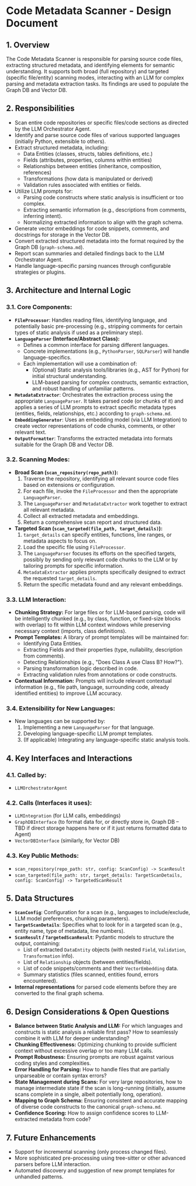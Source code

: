 # Code Metadata Scanner - Design Document

## 1. Overview
The Code Metadata Scanner is responsible for parsing source code files, extracting structured metadata, and identifying elements for semantic understanding. It supports both broad (full repository) and targeted (specific file/entity) scanning modes, interacting with an LLM for complex parsing and metadata extraction tasks. Its findings are used to populate the Graph DB and Vector DB.

## 2. Responsibilities
- Scan entire code repositories or specific files/code sections as directed by the LLM Orchestrator Agent.
- Identify and parse source code files of various supported languages (initially Python, extensible to others).
- Extract structured metadata, including:
    - Data Entities (classes, structs, tables definitions, etc.)
    - Fields (attributes, properties, columns within entities)
    - Relationships between entities (inheritance, composition, references)
    - Transformations (how data is manipulated or derived)
    - Validation rules associated with entities or fields.
- Utilize LLM prompts for:
    - Parsing code constructs where static analysis is insufficient or too complex.
    - Extracting semantic information (e.g., descriptions from comments, inferring intent).
    - Normalizing extracted information to align with the graph schema.
- Generate vector embeddings for code snippets, comments, and docstrings for storage in the Vector DB.
- Convert extracted structured metadata into the format required by the Graph DB (`graph-schema.md`).
- Report scan summaries and detailed findings back to the LLM Orchestrator Agent.
- Handle language-specific parsing nuances through configurable strategies or plugins.

## 3. Architecture and Internal Logic

### 3.1. Core Components:
- **`FileProcessor`**: Handles reading files, identifying language, and potentially basic pre-processing (e.g., stripping comments for certain types of static analysis if used as a preliminary step).
- **`LanguageParser` (Interface/Abstract Class):**
    - Defines a common interface for parsing different languages.
    - Concrete implementations (e.g., `PythonParser`, `SQLParser`) will handle language-specifics.
    - Each implementation will use a combination of: 
        - (Optional) Static analysis tools/libraries (e.g., AST for Python) for initial structural understanding.
        - LLM-based parsing for complex constructs, semantic extraction, and robust handling of unfamiliar patterns.
- **`MetadataExtractor`**: Orchestrates the extraction process using the appropriate `LanguageParser`. It takes parsed code (or chunks of it) and applies a series of LLM prompts to extract specific metadata types (entities, fields, relationships, etc.) according to `graph-schema.md`.
- **`EmbeddingGenerator`**: Uses an embedding model (via LLM Integration) to create vector representations of code chunks, comments, or other relevant text.
- **`OutputFormatter`**: Transforms the extracted metadata into formats suitable for the Graph DB and Vector DB.

### 3.2. Scanning Modes:
- **Broad Scan (`scan_repository(repo_path)`):**
    1.  Traverse the repository, identifying all relevant source code files based on extensions or configuration.
    2.  For each file, invoke the `FileProcessor` and then the appropriate `LanguageParser`.
    3.  The `LanguageParser` and `MetadataExtractor` work together to extract all relevant metadata.
    4.  Collect all extracted metadata and embeddings.
    5.  Return a comprehensive scan report and structured data.
- **Targeted Scan (`scan_targeted(file_path, target_details)`):**
    1.  `target_details` can specify entities, functions, line ranges, or metadata aspects to focus on.
    2.  Load the specific file using `FileProcessor`.
    3.  The `LanguageParser` focuses its efforts on the specified targets, possibly by sending only relevant code chunks to the LLM or by tailoring prompts for specific information.
    4.  `MetadataExtractor` applies prompts specifically designed to extract the requested `target_details`.
    5.  Return the specific metadata found and any relevant embeddings.

### 3.3. LLM Interaction:
- **Chunking Strategy:** For large files or for LLM-based parsing, code will be intelligently chunked (e.g., by class, function, or fixed-size blocks with overlap) to fit within LLM context windows while preserving necessary context (imports, class definitions).
- **Prompt Templates:** A library of prompt templates will be maintained for:
    - Identifying Data Entities.
    - Extracting Fields and their properties (type, nullability, description from comments).
    - Detecting Relationships (e.g., "Does Class A use Class B? How?").
    - Parsing transformation logic described in code.
    - Extracting validation rules from annotations or code constructs.
- **Contextual Information:** Prompts will include relevant contextual information (e.g., file path, language, surrounding code, already identified entities) to improve LLM accuracy.

### 3.4. Extensibility for New Languages:
- New languages can be supported by:
    1.  Implementing a new `LanguageParser` for that language.
    2.  Developing language-specific LLM prompt templates.
    3.  (If applicable) Integrating any language-specific static analysis tools.

## 4. Key Interfaces and Interactions

### 4.1. Called by:
- `LLMOrchestratorAgent`

### 4.2. Calls (Interfaces it uses):
- `LLMIntegration` (for LLM calls, embeddings)
- `GraphDBInterface` (to format data for, or directly store in, Graph DB – TBD if direct storage happens here or if it just returns formatted data to Agent)
- `VectorDBInterface` (similarly, for Vector DB)

### 4.3. Key Public Methods:
- `scan_repository(repo_path: str, config: ScanConfig) -> ScanResult`
- `scan_targeted(file_path: str, target_details: TargetScanDetails, config: ScanConfig) -> TargetedScanResult`

## 5. Data Structures
- **`ScanConfig`**: Configuration for a scan (e.g., languages to include/exclude, LLM model preferences, chunking parameters).
- **`TargetScanDetails`**: Specifies what to look for in a targeted scan (e.g., entity name, type of metadata, line numbers).
- **`ScanResult` / `TargetedScanResult`**: Pydantic models to structure the output, containing:
    - List of extracted `DataEntity` objects (with nested `Field`, `Validation`, `Transformation` info).
    - List of `Relationship` objects (between entities/fields).
    - List of code snippets/comments and their `VectorEmbedding` data.
    - Summary statistics (files scanned, entities found, errors encountered).
- **Internal representations** for parsed code elements before they are converted to the final graph schema.

## 6. Design Considerations & Open Questions
- **Balance between Static Analysis and LLM:** For which languages and constructs is static analysis a reliable first pass? How to seamlessly combine it with LLM for deeper understanding?
- **Chunking Effectiveness:** Optimizing chunking to provide sufficient context without excessive overlap or too many LLM calls.
- **Prompt Robustness:** Ensuring prompts are robust against various coding styles and complexities.
- **Error Handling for Parsing:** How to handle files that are partially unparseable or contain syntax errors?
- **State Management during Scans:** For very large repositories, how to manage intermediate state if the scan is long-running (initially, assume scans complete in a single, albeit potentially long, operation).
- **Mapping to Graph Schema:** Ensuring consistent and accurate mapping of diverse code constructs to the canonical `graph-schema.md`.
- **Confidence Scoring:** How to assign confidence scores to LLM-extracted metadata from code?

## 7. Future Enhancements
- Support for incremental scanning (only process changed files).
- More sophisticated pre-processing using tree-sitter or other advanced parsers before LLM interaction.
- Automated discovery and suggestion of new prompt templates for unhandled patterns. 